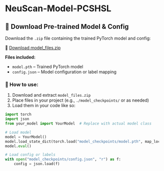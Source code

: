 # NeuScan-Model-PCSHSL
## 🔽 Download Pre-trained Model & Config

Download the `.zip` file containing the trained PyTorch model and config:

📁 [Download model_files.zip](https://drive.google.com/drive/folders/1PhvkV6lQEvJVd1gQcbR4RdcuQe_d57B5?usp=sharing)

**Files included:**
- `model.pth` – Trained PyTorch model
- `config.json` – Model configuration or label mapping

### 🧭 How to use:

1. Download and extract `model_files.zip`
2. Place files in your project (e.g., `./model_checkpoints/` or as needed)
3. Load them in your code like so:

```python
import torch
import json
from your_model import YourModel  # Replace with actual model class

# Load model
model = YourModel()
model.load_state_dict(torch.load("model_checkpoints/model.pth", map_location="cpu"))
model.eval()

# Load config or labels
with open("model_checkpoints/config.json", "r") as f:
    config = json.load(f)
